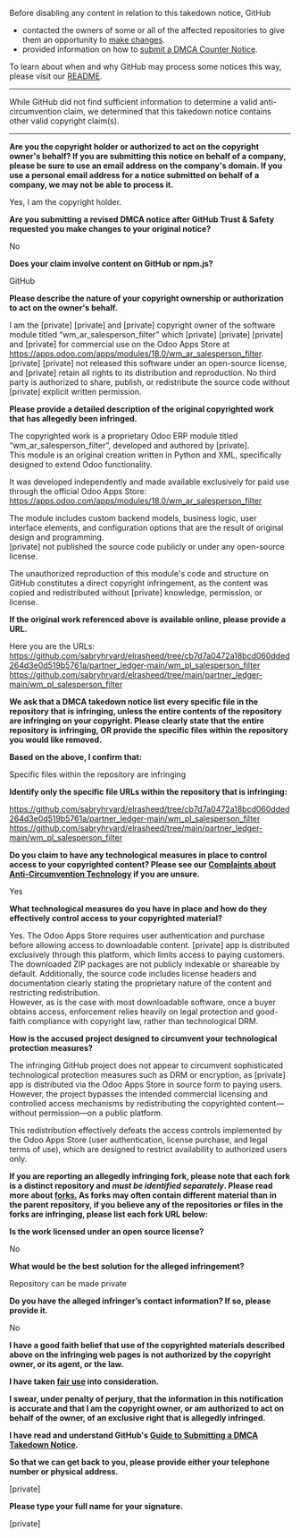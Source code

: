Before disabling any content in relation to this takedown notice, GitHub
- contacted the owners of some or all of the affected repositories to give them an opportunity to [make changes](https://docs.github.com/en/github/site-policy/dmca-takedown-policy#a-how-does-this-actually-work).
- provided information on how to [submit a DMCA Counter Notice](https://docs.github.com/en/articles/guide-to-submitting-a-dmca-counter-notice).

To learn about when and why GitHub may process some notices this way, please visit our [README](https://github.com/github/dmca/blob/master/README.md#anatomy-of-a-takedown-notice).

---

While GitHub did not find sufficient information to determine a valid anti-circumvention claim, we determined that this takedown notice contains other valid copyright claim(s).

---

**Are you the copyright holder or authorized to act on the copyright owner's behalf? If you are submitting this notice on behalf of a company, please be sure to use an email address on the company's domain. If you use a personal email address for a notice submitted on behalf of a company, we may not be able to process it.**

Yes, I am the copyright holder.

**Are you submitting a revised DMCA notice after GitHub Trust & Safety requested you make changes to your original notice?**

No

**Does your claim involve content on GitHub or npm.js?**

GitHub

**Please describe the nature of your copyright ownership or authorization to act on the owner's behalf.**

I am the [private] [private] and [private] copyright owner of the software module titled “wm_ar_salesperson_filter” which [private] [private] [private] and [private] for commercial use on the Odoo Apps Store at https://apps.odoo.com/apps/modules/18.0/wm_ar_salesperson_filter. [private] [private] not released this software under an open-source license, and [private] retain all rights to its distribution and reproduction. No third party is authorized to share, publish, or redistribute the source code without [private] explicit written permission.

**Please provide a detailed description of the original copyrighted work that has allegedly been infringed.**

The copyrighted work is a proprietary Odoo ERP module titled “wm_ar_salesperson_filter”, developed and authored by [private].  
This module is an original creation written in Python and XML, specifically designed to extend Odoo functionality.

It was developed independently and made available exclusively for paid use through the official Odoo Apps Store:  
https://apps.odoo.com/apps/modules/18.0/wm_ar_salesperson_filter

The module includes custom backend models, business logic, user interface elements, and configuration options that are the result of original design and programming.  
[private] not published the source code publicly or under any open-source license.

The unauthorized reproduction of this module's code and structure on GitHub constitutes a direct copyright infringement,
as the content was copied and redistributed without [private] knowledge, permission, or license.

**If the original work referenced above is available online, please provide a URL.**

Here you are the URLs:  
https://github.com/sabryhrvard/elrasheed/tree/cb7d7a0472a18bcd060dded264d3e0d519b5761a/partner_ledger-main/wm_pl_salesperson_filter  
https://github.com/sabryhrvard/elrasheed/tree/main/partner_ledger-main/wm_pl_salesperson_filter

**We ask that a DMCA takedown notice list every specific file in the repository that is infringing, unless the entire contents of the repository are infringing on your copyright. Please clearly state that the entire repository is infringing, OR provide the specific files within the repository you would like removed.**

**Based on the above, I confirm that:**

Specific files within the repository are infringing

**Identify only the specific file URLs within the repository that is infringing:**

https://github.com/sabryhrvard/elrasheed/tree/cb7d7a0472a18bcd060dded264d3e0d519b5761a/partner_ledger-main/wm_pl_salesperson_filter  
https://github.com/sabryhrvard/elrasheed/tree/main/partner_ledger-main/wm_pl_salesperson_filter

**Do you claim to have any technological measures in place to control access to your copyrighted content? Please see our <a href="https://docs.github.com/articles/guide-to-submitting-a-dmca-takedown-notice#complaints-about-anti-circumvention-technology">Complaints about Anti-Circumvention Technology</a> if you are unsure.**

Yes

**What technological measures do you have in place and how do they effectively control access to your copyrighted material?**

Yes. The Odoo Apps Store requires user authentication and purchase before allowing access to downloadable content. [private] app is distributed exclusively through this platform, which limits access to paying customers. The downloaded ZIP packages are not publicly indexable or shareable by default. Additionally, the source code includes license headers and documentation clearly stating the proprietary nature of the content and restricting redistribution.  
However, as is the case with most downloadable software, once a buyer obtains access, enforcement relies heavily on legal protection and good-faith compliance with copyright law, rather than technological DRM.

**How is the accused project designed to circumvent your technological protection measures?**

The infringing GitHub project does not appear to circumvent sophisticated technological protection measures such as DRM or encryption, as [private] app is distributed via the Odoo Apps Store in source form to paying users. However, the project bypasses the intended commercial licensing and controlled access mechanisms by redistributing the copyrighted content—without permission—on a public platform.

This redistribution effectively defeats the access controls implemented by the Odoo Apps Store (user authentication, license purchase, and legal terms of use), which are designed to restrict availability to authorized users only.

**If you are reporting an allegedly infringing fork, please note that each fork is a distinct repository and <i>must be identified separately</i>. Please read more about <a href="https://docs.github.com/articles/dmca-takedown-policy#b-what-about-forks-or-whats-a-fork">forks.</a> As forks may often contain different material than in the parent repository, if you believe any of the repositories or files in the forks are infringing, please list each fork URL below:**

**Is the work licensed under an open source license?**

No

**What would be the best solution for the alleged infringement?**

Repository can be made private

**Do you have the alleged infringer’s contact information? If so, please provide it.**

No

**I have a good faith belief that use of the copyrighted materials described above on the infringing web pages is not authorized by the copyright owner, or its agent, or the law.**

**I have taken <a href="https://www.lumendatabase.org/topics/22">fair use</a> into consideration.**

**I swear, under penalty of perjury, that the information in this notification is accurate and that I am the copyright owner, or am authorized to act on behalf of the owner, of an exclusive right that is allegedly infringed.**

**I have read and understand GitHub's <a href="https://docs.github.com/articles/guide-to-submitting-a-dmca-takedown-notice/">Guide to Submitting a DMCA Takedown Notice</a>.**

**So that we can get back to you, please provide either your telephone number or physical address.**

[private]

**Please type your full name for your signature.**

[private]

